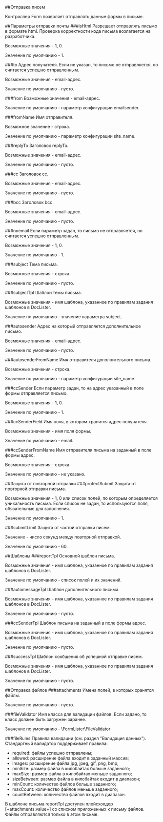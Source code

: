 ##Отправка писем

Контроллер Form позволяет отправлять данные формы в письме.

##Параметры отправки почты
###isHtml
Разрешает отправлять письмо в формате html. Проверка корректности кода письма возлагается на разработчика.

Возможные значения - 1, 0.

Значение по умолчанию - 1.

###to
Адрес получателя. Если не указан, то письмо не отправляется, но считается успешно отправленным.

Возможные значения - email-адрес.

Значение по умолчанию - пусто.

###from
Возможные значения - email-адрес.

Значение по умолчанию - параметр конфигурации emailsender.

###fromName
Имя отправителя.

Возможное значение - строка.

Значение по умолчанию - параметр конфигурации site_name.

###replyTo
Заголовок replyTo.

Возможные значения - email-адрес.

Значение по умолчанию - пусто.

###cc
Заголовок сс.

Возможные значения - email-адрес.

Значение по умолчанию - пусто.

###bcc
Заголовок bcc.

Возможные значения - email-адрес.

Значение по умолчанию - пусто.

###noemail
Если параметр задан, то письмо не отправляется, но считается успешно отправленным.

Возможные значения - 1, 0.

Значение по умолчанию - 1.

###subject
Тема письма.

Возможные значения - строка.

Значение по умолчанию - пусто.

###subjectTpl
Шаблон темы письма.

Возможные значения - имя шаблона, указанное по правилам задания шаблонов в DocLister.

Значение по умолчанию - значение параметра subject.

###autosender
Адрес на который отправляется дополнительное письмо.

Возможные значения - email-адрес.

Значение по умолчанию - пусто.

###autosenderFromName
Имя отправителя дополнительного письма.

Возможные значения - строка.

Значение по умолчанию - параметр конфигурации site_name.

###ccSender
Если параметр задан, то на адрес указанный в поле формы отправляется письмо.

Возможные значения - 1, 0.

Значение по умолчанию - 1.

###ccSenderField
Имя поля, в котором хранится адрес получателя.

Возможные значения - имя поля формы.

Значение по умолчанию - email.

###ccSenderFromName
Имя отправителя письма на заданный в поле формы адрес.

Возможные значения - строка.

Значение по умолчанию - не указано.

##Защита от повторной отправки
###protectSubmit
Защита от повторной отправки письма.

Возможные значения - 1, 0 или список полей, по которым определяется уникальность письма. Если список не задан, то используются поля, обязательные для заполнения.

Значение по умолчанию - 1.

###submitLimit
Защита от частой отправки писем.

Значение - число секунд между повторной отправкой.

Значение по умолчанию - 60.

##Шаблоны
###reportTpl
Основной шаблон письма.

Возможные значения - имя шаблона, указанное по правилам задания шаблонов в DocLister.

Значение по умолчанию - список полей и их значений.

###automessageTpl
Шаблон дополнительного письма.

Возможные значения - имя шаблона, указанное по правилам задания шаблонов в DocLister.

Значение по умолчанию - пусто.

###ccSenderTpl
Шаблон письма на заданный в поле формы адрес.

Возможные значения - имя шаблона, указанное по правилам задания шаблонов в DocLister.

Значение по умолчанию - пусто.

###successTpl
Шаблон сообщения об успешной отправке писем.

Возможные значения - имя шаблона, указанное по правилам задания шаблонов в DocLister.

Значение по умолчанию - пусто.

##Отправка файлов
###attachments
Имена полей, в которых хранятся файлы.

Значение по умолчанию - пусто.

###fileValidator
Имя класса для валидации файлов. Если задано, то класс должен быть загружен заранее.

Значение по умолчанию - \FormLister\FileValidator

###fileRules
Правила валидации (см. раздел "Валидация данных"). Стандартный валидатор поддерживает правила:

- required: файлы успешно отправлены;
- allowed: расширение файла входит в заданный массив;
- images: расширение файла jpg, jpeg, gif, png, bmp;
- minSize: размер файла в килобайтах больше заданного;
- maxSize: размер файла в килобайтах меньше заданного;
- sizeBetween: размер файла в килобайтах входит в диапазон;
- minCount: количество файлов больше заданного;
- maxCount: количество файлов меньше заданного;
- countBetween: количество файлов входит в диапазон.

В шаблоне письма reportTpl доступен плейсхолдер [+attachments.value+] со списком приложенных к письму файлов. Файлы отправляются только в этом письме.
